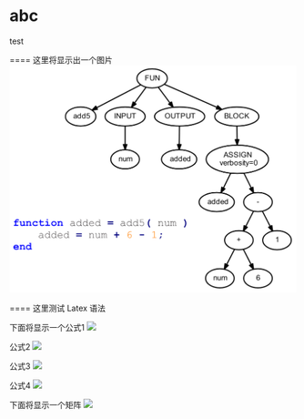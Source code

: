 # abc
test

====
这里将显示出一个图片
![ExampleAST](ExampleAST.png "AST Visualization by 周毅")

====
这里测试 Latex 语法

下面将显示一个公式1
![](http://latex.codecogs.com/gif.latex?\frac{1}{1+sin(x)})

公式2
![](https://latex.codecogs.com/gif.latex?\dpi{400}\alpha&space;+&space;\frac{2\beta}{\gamma})

公式3
![](https://latex.codecogs.com/svg.latex?\lim_{x%20\to%200}%20f(x)%20=%208)

公式4
![](https://latex.codecogs.com/png.latex?\dpi{400}\int&space;\frac{1}{x}&space;dx&space;=&space;\ln&space;\left|&space;x&space;\right|&space;+&space;C)

下面将显示一个矩阵
![](http://latex.codecogs.com/png.latex?\begin{pmatrix}1&2\\3&4\end{pmatrix}*\begin{pmatrix}x_{1}\\x_{2}\end{pmatrix}=\begin{pmatrix}1\\2\end{pmatrix})
